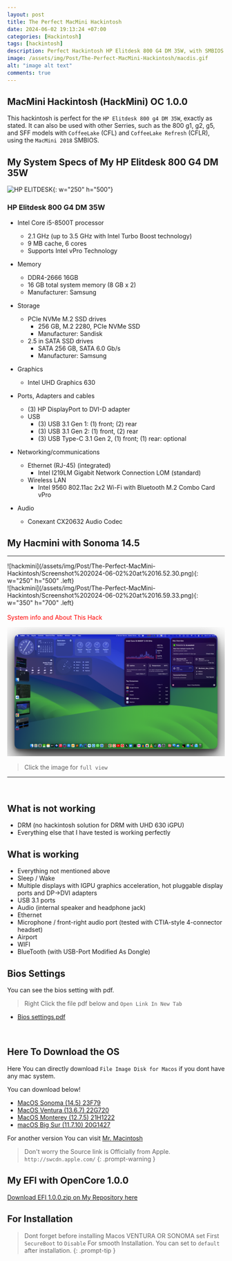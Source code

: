 ```yaml
---
layout: post
title: The Perfect MacMini Hackintosh
date: 2024-06-02 19:13:24 +07:00
categories: [Hackintosh]
tags: [hackintosh]
description: Perfect Hackintosh HP Elitdesk 800 G4 DM 35W, with SMBIOS MACMINI 2018
image: /assets/img/Post/The-Perfect-MacMini-Hackintosh/macdis.gif
alt: "image alt text"
comments: true
---
```


## MacMini Hackintosh (HackMini) OC 1.0.0

This hackintosh is perfect for the `HP Elitdesk 800 g4 DM 35W`, exactly as stated. It can also be used with other Serries, such as the 800 g1, g2, g5, and SFF models with `CoffeeLake` (CFL) and `CoffeeLake Refresh` (CFLR), using the `MacMini 2018` SMBIOS.
## My System Specs of My HP Elitdesk 800 G4 DM 35W

![HP ELITDESK](https://support.hp.com/wcc-assets/document/images/695/c06047206.png){: w="250" h="500"}

### HP Elitdesk 800 G4 DM 35W 

- Intel Core i5-8500T processor
    - 2.1 GHz (up to 3.5 GHz with Intel Turbo Boost technology)
    - 9 MB cache, 6 cores
    - Supports Intel vPro Technology

- Memory
    - DDR4-2666 16GB 
    - 16 GB total system memory (8 GB x 2)
    - Manufacturer:	Samsung

- Storage
    - PCIe NVMe M.2 SSD drives
        - 256 GB, M.2 2280, PCIe NVMe SSD
        - Manufacturer:	Sandisk
    - 2.5 in SATA SSD drives
        - SATA 256 GB, SATA 6.0 Gb/s
        - Manufacturer:	Samsung

- Graphics
    - Intel UHD Graphics 630

- Ports, Adapters and cables
    - (3) HP DisplayPort to DVI-D adapter
    - USB
        - (3) USB 3.1 Gen 1: (1) front; (2) rear
        - (3) USB 3.1 Gen 2: (1) front, (2) rear
        - (3) USB Type-C 3.1 Gen 2, (1) front; (1) rear: optional
- Networking/communications
    - Ethernet (RJ-45) (integrated)
        - Intel I219LM Gigabit Network Connection LOM (standard)
    - Wireless LAN
        - Intel 9560 802.11ac 2x2 Wi-Fi with Bluetooth M.2 Combo Card vPro
- Audio
    - Conexant CX20632 Audio Codec

## My Hacmini with Sonoma 14.5
<hr>
![hackmini](/assets/img/Post/The-Perfect-MacMini-Hackintosh/Screenshot%202024-06-02%20at%2016.52.30.png){: w="250" h="500" .left} <br>
![hackmini](/assets/img/Post/The-Perfect-MacMini-Hackintosh/Screenshot%202024-06-02%20at%2016.59.33.png){: w="350" h="700" .left} <br>
<br>
<span style="color: #FF0000 !important;">System info and About This Hack</span>

![MyHack](/assets/img/Post/The-Perfect-MacMini-Hackintosh/Screenshot%202024-06-02%20at%2019.00.21.png)
> Click the image for `full view`
<hr>
<br>

## What is not working

- DRM (no hackintosh solution for DRM with UHD 630 iGPU)
- Everything else that I have tested is working perfectly

## What is working

- Everything not mentioned above
- Sleep / Wake
- Multiple displays with IGPU graphics acceleration, hot pluggable display ports and DP->DVI adapters
- USB 3.1 ports
- Audio (internal speaker and headphone jack)
- Ethernet
- Microphone / front-right audio port (tested with CTIA-style 4-connector headset)
- Airport
- WIFI 
- BlueTooth (with USB-Port Modified As Dongle)

## Bios Settings

You can see the bios setting with pdf.
> Right Click the file pdf below and `Open Link In New Tab`

- [Bios settings.pdf](/assets/img/Post/The-Perfect-MacMini-Hackintosh/HP%20EliteDesk%20800%20G4%20Mini%20BIOS%20Configuration.pdf)


<br>

## Here To Download the OS

 Here You can directly download `File Image Disk for Macos`
 if you dont have any mac system.

  You can download below!

- [MacOS Sonoma (14.5) 23F79](https://swcdn.apple.com/content/downloads/32/06/062-01946-A_0PEP7JHIWA/1pfs4xh22555dj51fkep7w06s4eiezh21p/InstallAssistant.pkg)
- [MacOS Ventura (13.6.7) 22G720](https://swcdn.apple.com/content/downloads/46/31/052-96247-A_MLN9N00Y8W/dmml3up52hrsb01krjtczmdhexiruv1b5m/InstallAssistant.pkg)
- [MacOS Monterey (12.7.5) 21H1222](https://swcdn.apple.com/content/downloads/02/18/052-96238-A_V534Q7DYXO/lj721dkb4wvu0l3ucuhqfjk7i5uwq1s8tz/InstallAssistant.pkg)
- [macOS Big Sur (11.7.10) 20G1427 ](http://swcdn.apple.com/content/downloads/14/38/042-45246-A_NLFOFLCJFZ/jk992zbv98sdzz3rgc7mrccjl3l22ruk1c/InstallAssistant.pkg)

For another version You can visit [Mr. Macintosh](https://mrmacintosh.com/)

> Don't worry the Source link is Officially from Apple. `http://swcdn.apple.com/`
{: .prompt-warning }

## My EFI with OpenCore 1.0.0

[Download EFI 1.0.0.zip on My Repository here](https://github.com/caturmahdialfurqon/HP-Elitdesk-800-G4-G5-Hackintosh)

## For Installation

> Dont forget before installing Macos VENTURA OR SONOMA set First `SecureBoot` to `Disable` For smooth Installation. You can set to `default` after installation.
{: .prompt-tip }